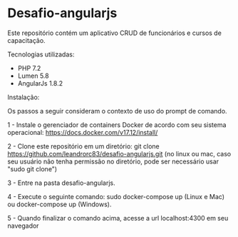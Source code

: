 # Desafio-angularjs

Este repositório contém um aplicativo CRUD de funcionários e cursos de capacitação.

Tecnologias utilizadas:
- PHP 7.2
- Lumen 5.8
- AngularJs 1.8.2

Instalação:

Os passos a seguir consideram o contexto de uso do prompt de comando.

1 - Instale o gerenciador de containers Docker de acordo com seu sistema operacional:
https://docs.docker.com/v17.12/install/

2 - Clone este repositório em um diretório:
git clone https://github.com/leandrorc83/desafio-angularjs.git
(no linux ou mac, caso seu usuário não tenha permissão no diretório, pode ser necessário usar "sudo git clone")

3 - Entre na pasta desafio-angularjs.

4 - Execute o seguinte comando:
sudo docker-compose up (Linux e Mac) ou docker-compose up (Windows).

5 - Quando finalizar o comando acima, acesse a url localhost:4300 em seu navegador

